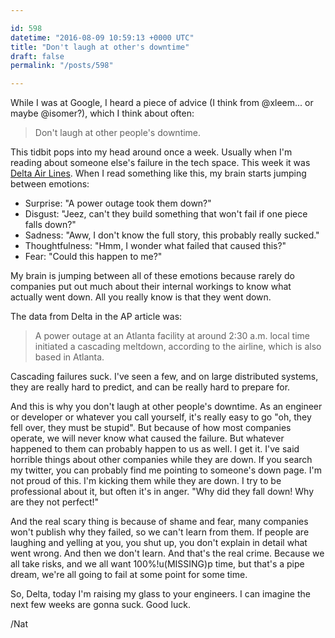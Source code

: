 ```yaml
---

id: 598
datetime: "2016-08-09 10:59:13 +0000 UTC"
title: "Don't laugh at other's downtime"
draft: false
permalink: "/posts/598"

---
```


While I was at Google, I heard a piece of advice (I think from @xleem... or maybe @isomer?), which I think about often:

 > Don't laugh at other people's downtime.

This tidbit pops into my head around once a week. Usually when I'm reading about someone else's failure in the tech space. This week it was [Delta Air Lines](http://www.nytimes.com/aponline/2016/08/08/world/europe/ap-eu-delta-outage-.html). When I read something like this, my brain starts jumping between emotions: 

 - Surprise: "A power outage took them down?"
 - Disgust: "Jeez, can't they build something that won't fail if one piece falls down?"
 - Sadness: "Aww, I don't know the full story, this probably really sucked."
 - Thoughtfulness: "Hmm, I wonder what failed that caused this?"
 - Fear: "Could this happen to me?"

My brain is jumping between all of these emotions because rarely do companies put out much about their internal workings to know what actually went down. All you really know is that they went down. 

The data from Delta in the AP article was:

 > A power outage at an Atlanta facility at around 2:30 a.m. local time initiated a cascading meltdown, according to the airline, which is also based in Atlanta.

Cascading failures suck. I've seen a few, and on large distributed systems, they are really hard to predict, and can be really hard to prepare for. 

And this is why you don't laugh at other people's downtime. As an engineer or developer or whatever you call yourself, it's really easy to go "oh, they fell over, they must be stupid". But because of how most companies operate, we will never know what caused the failure. But whatever happened to them can probably happen to us as well. I get it. I've said horrible things about other companies while they are down. If you search my twitter, you can probably find me pointing to someone's down page. I'm not proud of this. I'm kicking them while they are down. I try to be professional about it, but often it's in anger. "Why did they fall down! Why are they not perfect!"

And the real scary thing is because of shame and fear, many companies won't publish why they failed, so we can't learn from them. If people are laughing and yelling at you, you shut up, you don't explain in detail what went wrong. And then we don't learn. And that's the real crime. Because we all take risks, and we all want 100%!u(MISSING)p time, but that's a pipe dream, we're all going to fail at some point for some time.

So, Delta, today I'm raising my glass to your engineers. I can imagine the next few weeks are gonna suck. Good luck.

/Nat
